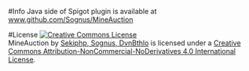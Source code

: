 #Info
Java side of Spigot plugin is available at www.github.com/Sognus/MineAuction

#License
<a rel="license" href="http://creativecommons.org/licenses/by-nc-nd/4.0/"><img alt="Creative Commons License" style="border-width:0" src="https://i.creativecommons.org/l/by-nc-nd/4.0/88x31.png" /></a><br /><span xmlns:dct="http://purl.org/dc/terms/" property="dct:title">MineAuction</span> by <a xmlns:cc="http://creativecommons.org/ns#" href="http://github.com/Sekiphp" property="cc:attributionName" rel="cc:attributionURL">Sekiphp, Sognus, DvnBthlo</a> is licensed under a <a rel="license" href="http://creativecommons.org/licenses/by-nc-nd/4.0/">Creative Commons Attribution-NonCommercial-NoDerivatives 4.0 International License</a>.
